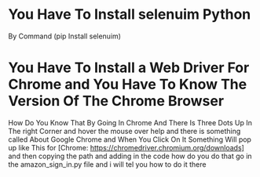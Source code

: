 # You Have To Install selenuim Python 

By Command (pip Install selenuim) 
# You Have To Install a Web Driver For Chrome and You Have To Know The Version Of The Chrome Browser 

How Do You Know That By Going In Chrome And There Is Three Dots Up In The right Corner and hover the mouse over help and there is something called About Google Chrome and When You Click On It Something Will pop up like This 
for 
[Chrome: https://chromedriver.chromium.org/downloads] and then copying the path and adding in the code how do you do that go in the amazon_sign_in.py file and i will tel you how to do it there
